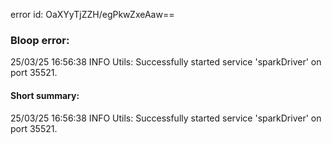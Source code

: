 error id: OaXYyTjZZH/egPkwZxeAaw==
### Bloop error:

25/03/25 16:56:38 INFO Utils: Successfully started service 'sparkDriver' on port 35521.
#### Short summary: 

25/03/25 16:56:38 INFO Utils: Successfully started service 'sparkDriver' on port 35521.